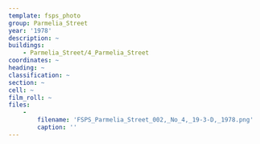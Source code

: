 ```yaml
---
template: fsps_photo
group: Parmelia_Street
year: '1978'
description: ~
buildings:
    - Parmelia_Street/4_Parmelia_Street
coordinates: ~
heading: ~
classification: ~
section: ~
cell: ~
film_roll: ~
files:
    -
        filename: 'FSPS_Parmelia_Street_002,_No_4,_19-3-D,_1978.png'
        caption: ''
---
```

